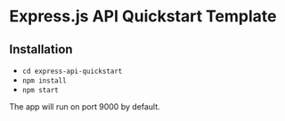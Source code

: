 # Express.js API Quickstart Template

## Installation

- `cd express-api-quickstart`
- `npm install`
- `npm start`

The app will run on port 9000 by default.
